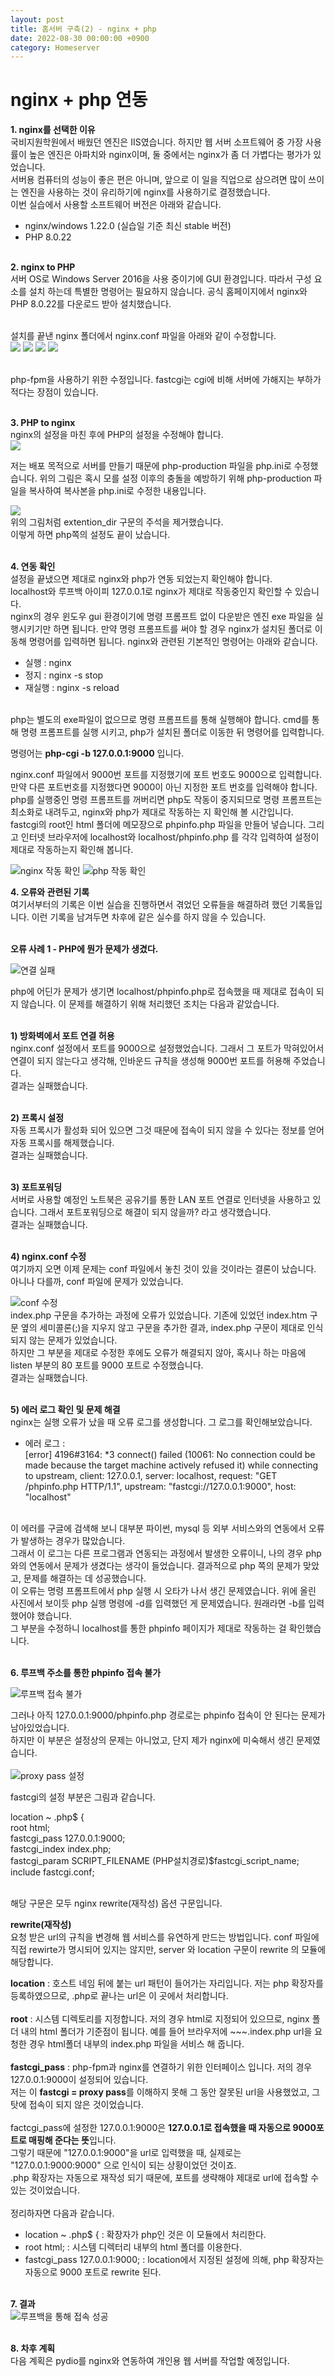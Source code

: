 ```yaml
---
layout: post
title: 홈서버 구축(2) - nginx + php
date: 2022-08-30 00:00:00 +0900
category: Homeserver
---
```

<h1> nginx + php 연동 </h1>
<b>1. nginx를 선택한 이유 </b><br>
국비지원학원에서 배웠던 엔진은 IIS였습니다. 하지만 웹 서버 소프트웨어 중 가장 사용률이 높은 엔진은 아파치와 nginx이며, 둘 중에서는 nginx가 좀 더 가볍다는 평가가 있었습니다. <br>
서버용 컴퓨터의 성능이 좋은 편은 아니며, 앞으로 이 일을 직업으로 삼으려면 많이 쓰이는 엔진을 사용하는 것이 유리하기에 nginx를 사용하기로 결정했습니다. <br>
이번 실습에서 사용할 소프트웨어 버전은 아래와 같습니다. <br>

* nginx/windows 1.22.0 (실습일 기준 최신 stable 버전) 
* PHP 8.0.22 <br> <br/>
  

<b>2. nginx to PHP</b> <br>
서버 OS로 Windows Server 2016을 사용 중이기에 GUI 환경입니다. 따라서 구성 요소를 설치 하는데 특별한 명령어는 필요하지 않습니다. 공식 홈페이지에서 nginx와 PHP 8.0.22를 다운로드 받아 설치했습니다. <br> <br/>

설치를 끝낸 nginx 폴더에서 nginx.conf 파일을 아래와 같이 수정합니다. <br>
![](https://user-images.githubusercontent.com/109955686/187421728-2b5f1f27-e6fd-47fa-8782-41e5d9b2b3f9.png)
![](https://user-images.githubusercontent.com/109955686/187421894-f6974426-86e2-4bf8-b23c-c4c7789d9964.png)
![](https://user-images.githubusercontent.com/109955686/187421898-d332e533-d34e-458a-94dd-e4f057133c3e.png)
![](https://user-images.githubusercontent.com/109955686/187421901-e26e2a91-9787-4982-a685-5144eccdb2f2.png)
<br> <br/>

php-fpm을 사용하기 위한 수정입니다. fastcgi는 cgi에 비해 서버에 가해지는 부하가 적다는 장점이 있습니다. <br> <br/>


<b>3. PHP to nginx</b> <br>
nginx의 설정을 마친 후에 PHP의 설정을 수정해야 합니다. <br>
![](https://user-images.githubusercontent.com/109955686/187452628-6808d107-0331-4e24-94a8-eba70a274dbd.png) <br>


저는 배포 목적으로 서버를 만들기 때문에 php-production 파일을 php.ini로 수정했습니다. 위의 그림은 혹시 모를 설정 이후의 충돌을 예방하기 위해 php-production 파일을 복사하여 복사본을 php.ini로 수정한 내용입니다. <br>

![](https://user-images.githubusercontent.com/109955686/187452637-ce1514f0-2204-401c-8678-b2c55ca5442b.png) <br>
위의 그림처럼 extention_dir 구문의 주석을 제거했습니다. <br>
이렇게 하면 php쪽의 설정도 끝이 났습니다. <br> <br/>

<b>4. 연동 확인</b> <br>
설정을 끝냈으면 제대로 nginx와 php가 연동 되었는지 확인해야 합니다. <br>
localhost와 루프백 아이피 127.0.0.1로 nginx가 제대로 작동중인지 확인할 수 있습니다. <br>
nginx의 경우 윈도우 gui 환경이기에 명령 프롬프트 없이 다운받은 엔진 exe 파일을 실행시키기만 하면 됩니다. 만약 명령 프롬프트를 써야 할 경우 nginx가 설치된 폴더로 이동해 명령어를 입력하면 됩니다. nginx와 관련된 기본적인 명령어는 아래와 같습니다.
* 실행 : nginx
* 정지 : nginx -s stop
* 재실행 : nginx -s reload <br> </br>

php는 별도의 exe파일이 없으므로 명령 프롬프트를 통해 실행해야 합니다. cmd를 통해 명령 프롬프트를 실행 시키고, php가 설치된 폴더로 이동한 뒤 명령어를 입력합니다.

명령어는 <b>php-cgi -b 127.0.0.1:9000</b> 입니다.

nginx.conf 파일에서 9000번 포트를 지정했기에 포트 번호도 9000으로 입력합니다. 만약 다른 포트번호를 지정했다면 9000이 아닌 지정한 포트 번호를 입력해야 합니다. <br>
php를 실행중인 명령 프롬프트를 꺼버리면 php도 작동이 중지되므로 명령 프롬프트는 최소화로 내려두고, nginx와 php가 제대로 작동하는 지 확인해 볼 시간입니다. <br>
fastcgi의 root인 html 폴더에 메모장으로 phpinfo.php 파일을 만들어 넣습니다. 그리고 인터넷 브라우저에 localhost와 localhost/phpinfo.php 를 각각 입력하여 설정이 제대로 작동하는지 확인해 봅니다. <br>

![nginx 작동 확인](https://user-images.githubusercontent.com/109955686/187460032-8784d73c-ddfd-4518-a912-9ec70a5dcf01.png)
![php 작동 확인](https://user-images.githubusercontent.com/109955686/187460026-c64908c9-471e-46c8-8084-b983fd3c5d15.png)

<b>4. 오류와 관련된 기록</b> <br>
여기서부터의 기록은 이번 실습을 진행하면서 겪었던 오류들을 해결하려 했던 기록들입니다. 이런 기록을 남겨두면 차후에 같은 실수를 하지 않을 수 있습니다. <br> <br/>

<b>오류 사례 1 - PHP에 뭔가 문제가 생겼다. </b>

![연결 실패](https://user-images.githubusercontent.com/109955686/187460763-ce5ed3e1-fba0-49da-8d4b-75284aba3cfa.png) <br>

php에 어딘가 문제가 생기면 localhost/phpinfo.php로 접속했을 때 제대로 접속이 되지 않습니다. 이 문제를 해결하기 위해 처리했던 조치는 다음과 같았습니다. <br> <br/>

<b>1) 방화벽에서 포트 연결 허용 </b> <br>
nginx.conf 설정에서 포트를 9000으로 설정했었습니다. 그래서 그 포트가 막혀있어서 연결이 되지 않는다고 생각해, 인바운드 규칙을 생성해 9000번 포트를 허용해 주었습니다. <br>
결과는 실패했습니다. <br> <br/>

<b>2) 프록시 설정 </b> <br>
자동 프록시가 활성화 되어 있으면 그것 때문에 접속이 되지 않을 수 있다는 정보를 얻어 자동 프록시를 해제했습니다. <br>
결과는 실패했습니다. <br> <br/>

<b>3) 포트포워딩 </b> <br>
서버로 사용할 예정인 노트북은 공유기를 통한 LAN 포트 연결로 인터넷을 사용하고 있습니다. 그래서 포트포워딩으로 해결이 되지 않을까? 라고 생각했습니다. <br>
결과는 실패했습니다. <br> <br/>


<b>4) nginx.conf 수정 </b> <br>
여기까지 오면 이제 문제는 conf 파일에서 놓친 것이 있을 것이라는 결론이 났습니다. 아니나 다를까, conf 파일에 문제가 있었습니다.

![conf 수정](https://user-images.githubusercontent.com/109955686/187460753-3c54399d-2af0-4371-8c56-8db05e51a04e.png) <br>
index.php 구문을 추가하는 과정에 오류가 있었습니다. 기존에 있었던 index.htm 구문 옆의 세미콜론(;)을 지우지 않고 구문을 추가한 결과, index.php 구문이 제대로 인식되지 않는 문제가 있었습니다. <br>
하지만 그 부분을 제대로 수정한 후에도 오류가 해결되지 않아, 혹시나 하는 마음에 listen 부분의 80 포트를 9000 포트로 수정했습니다. <br>
결과는 실패했습니다. <br> <br/>

<b>5) 에러 로그 확인 및 문제 해결</b> <br>
nginx는 실행 오류가 났을 때 오류 로그를 생성합니다. 그 로그를 확인해보았습니다. <br>

* 에러 로그 : <br>
[error] 4196#3164: *3 connect() failed (10061: No connection could be made because the target machine actively refused it) while connecting to upstream, client: 127.0.0.1, server: localhost, request: "GET /phpinfo.php HTTP/1.1", upstream: "fastcgi://127.0.0.1:9000", host: "localhost" 
<br> <br/>

이 에러를 구글에 검색해 보니 대부분 파이썬, mysql 등 외부 서비스와의 연동에서 오류가 발생하는 경우가 많았습니다. <br>
그래서 이 로그는 다른 프로그램과 연동되는 과정에서 발생한 오류이니, 나의 경우 php와의 연동에서 문제가 생겼다는 생각이 들었습니다. 결과적으로 php 쪽의 문제가 맞았고, 문제를 해결하는 데 성공했습니다. <br>
이 오류는 명령 프롬프트에서 php 실행 시 오타가 나서 생긴 문제였습니다. 위에 올린 사진에서 보이듯 php 실행 명령에 -d를 입력했던 게 문제였습니다. 원래라면 -b를 입력했어야 했습니다. <br>그 부분을 수정하니 localhost를 통한 phpinfo 페이지가 제대로 작동하는 걸 확인했습니다. <br> <br/>

<b>6. 루프백 주소를 통한 phpinfo 접속 불가</b> <br>

![루프백 접속 불가](https://user-images.githubusercontent.com/109955686/187475009-06d9c48e-2c71-4a6f-8c5f-a9fd2fd97146.png) <br>

그러나 아직 127.0.0.1:9000/phpinfo.php 경로로는 phpinfo 접속이 안 된다는 문제가 남아있었습니다. <br>
하지만 이 부분은 설정상의 문제는 아니었고, 단지 제가 nginx에 미숙해서 생긴 문제였습니다. <br> <br/>
![proxy pass 설정](https://user-images.githubusercontent.com/109955686/187477127-7a3d29e0-c9f7-410e-bd48-43d6c8ac90d0.png) <br>

fastcgi의 설정 부분은 그림과 같습니다. <br>

location ~ \.php$ { <br>
    root           html; <br>
    fastcgi_pass   127.0.0.1:9000;<br>
    fastcgi_index  index.php;<br>
    fastcgi_param  SCRIPT_FILENAME  (PHP설치경로)$fastcgi_script_name;<br>
    include        fastcgi.conf; <br> <br/>
    
해당 구문은 모두 nginx rewrite(재작성) 옵션 구문입니다. <br>

<b>rewrite(재작성)</b> <br>
요청 받은 url의 규칙을 변경해 웹 서비스를 유연하게 만드는 방법입니다. conf 파일에 직접 rewirte가 명시되어 있지는 않지만, server 와 location 구문이 rewrite 의 모듈에 해당합니다.

<b>location</b> : 호스트 네임 뒤에 붙는 url 패턴이 들어가는 자리입니다. 저는 php 확장자를 등록하였으므로, .php로 끝나는 url은 이 곳에서 처리합니다. <br><br>
<b>root</b> : 시스템 디렉토리를 지정합니다. 저의 경우 html로 지정되어 있으므로, nginx 폴더 내의 html 폴더가 기준점이 됩니다. 예를 들어 브라우저에 ~~~.index.php url을 요청한 경우 html폴더 내부의 index.php 파일을 서비스 해 줍니다. <br><br>
<b>fastcgi_pass</b> : php-fpm과 nginx를 연결하기 위한 인터페이스 입니다. 저의 경우 127.0.0.1:9000이 설정되어 있습니다. <br>
저는 이 <b>fastcgi = proxy pass</b>를 이해하지 못해 그 동안 잘못된 url을 사용했었고, 그 탓에 접속이 되지 않은 것이었습니다. <br><br>
factcgi_pass에 설정한 127.0.0.1:9000은 <b>127.0.0.1로 접속했을 때 자동으로 9000포트로 매핑해 준다는 뜻</b>입니다. <br>
그렇기 때문에 "127.0.0.1:9000"을 url로 입력했을 때, 실제로는 "127.0.0.1:9000:9000" 으로 인식이 되는 상황이었던 것이죠.<br>
.php 확장자는 자동으로 재작성 되기 때문에, 포트를 생략해야 제대로 url에 접속할 수 있는 것이었습니다. <br> <br/>
정리하자면 다음과 같습니다.

* location ~ \.php$ { : 확장자가 php인 것은 이 모듈에서 처리한다. <br> 
*    root           html; : 시스템 디렉터리 내부의 html 폴더를 이용한다. <br>
*    fastcgi_pass   127.0.0.1:9000; : location에서 지정된 설정에 의해, php 확장자는 자동으로 9000 포트로 rewrite 된다. <br> <br/>

<b>7. 결과</b> <br>
![루프백을 통해 접속 성공](https://user-images.githubusercontent.com/109955686/187504060-762b6bbd-a113-45fd-ba9b-dbca695104de.png) <br> <br/>

<b>8. 차후 계획 </b><br>
다음 계획은 pydio를 nginx와 연동하여 개인용 웹 서버를 작업할 예정입니다.